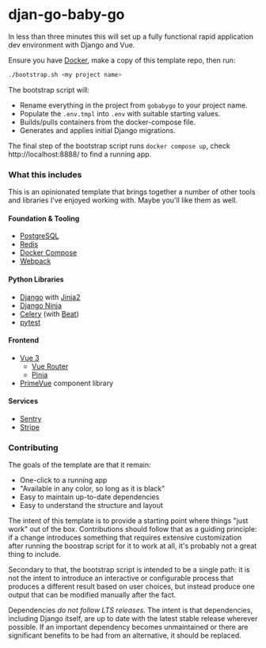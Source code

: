 # djan-go-baby-go
In less than three minutes this will set up a fully functional rapid application dev environment with Django and Vue.

Ensure you have [Docker](https://docs.docker.com/desktop/), make a copy of this template repo, then run:

```bash
./bootstrap.sh <my project name>
```

The bootstrap script will:
- Rename everything in the project from `gobabygo` to your project name.
- Populate the `.env.tmpl` into `.env` with suitable starting values.
- Builds/pulls containers from the docker-compose file.
- Generates and applies initial Django migrations.

The final step of the bootstrap script runs `docker compose up`, check http://localhost:8888/ to find a running app.

### What this includes

This is an opinionated template that brings together a number of other tools and libraries I've enjoyed working with. Maybe you'll like them as well.

#### Foundation & Tooling
- [PostgreSQL](https://www.postgresql.org/docs/15/index.html)
- [Redis](https://redis.io/docs/)
- [Docker Compose](https://docs.docker.com/compose/)
- [Webpack](https://webpack.js.org/concepts/)

#### Python Libraries
- [Django](https://docs.djangoproject.com/en/4.2/) with [Jinja2](https://jinja.palletsprojects.com/en/3.1.x/)
- [Django Ninja](https://django-ninja.dev/)
- [Celery](https://docs.celeryq.dev/en/stable/getting-started/introduction.html) (with [Beat](https://django-celery-beat.readthedocs.io/en/latest/))
- [pytest](https://docs.pytest.org/en/7.4.x/)

#### Frontend
- [Vue 3](https://vuejs.org/guide/introduction.html)
  - [Vue Router](https://router.vuejs.org/guide/)
  - [Pinia](https://pinia.vuejs.org/core-concepts/)
- [PrimeVue](https://primevue.org/introduction/) component library

#### Services
- [Sentry](https://docs.sentry.io/platforms/python/integrations/django/)
- [Stripe](https://stripe.com/docs/api?lang=python)

### Contributing

The goals of the template are that it remain:

- One-click to a running app
- "Available in any color, so long as it is black"
- Easy to maintain up-to-date dependencies
- Easy to understand the structure and layout

The intent of this template is to provide a starting point where things "just work" out of the box. Contributions should follow that as a guiding principle: if a change introduces something that requires extensive customization after running the boostrap script for it to work at all, it's probably not a great thing to include.

Secondary to that, the bootstrap script is intended to be a single path: it is not the intent to introduce an interactive or configurable process that produces a different result based on user choices, but instead produce one output that can be modified manually after the fact.

Dependencies *do not follow LTS releases*. The intent is that dependencies, including Django itself, are up to date with the latest stable release wherever possible. If an important dependency becomes unmaintained or there are significant benefits to be had from an alternative, it should be replaced.
